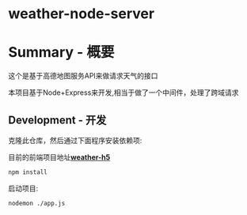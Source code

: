 # weather-node-server

# Summary - 概要
  这个是基于高德地图服务API来做请求天气的接口
  
  本项目基于Node+Express来开发,相当于做了一个中间件，处理了跨域请求

## Development - 开发
  克隆此仓库，然后通过下面程序安装依赖项:
  
  目前的前端项目地址[**weather-h5**](https://github.com/ghyaaaa/weather-h5)

  ```sh
  npm install
  ```

  启动项目:
  ```sh
  nodemon ./app.js
  ```

